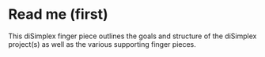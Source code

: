 # Read me (first)

This diSimplex finger piece outlines the goals and structure of the
diSimplex project(s) as well as the various supporting finger pieces.

